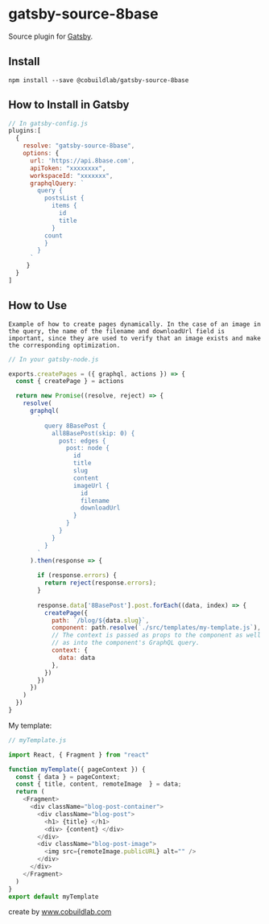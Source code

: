 # gatsby-source-8base

Source plugin for [Gatsby](https://www.gatsbyjs.org/).

## Install

`npm install --save @cobuildlab/gatsby-source-8base`

## How to Install in Gatsby

```javascript
// In gatsby-config.js
plugins:[
  {
    resolve: "gatsby-source-8base",
    options: {
      url: 'https://api.8base.com',
      apiToken: "xxxxxxxx",
      workspaceId: "xxxxxxx",
      graphqlQuery: `
        query {
          postsList {
            items {
              id
              title
            }
          count
          }
        }
      `
     }
  }
]
```

## How to Use
`Example of how to create pages dynamically.
 In the case of an image in the query, the name of the filename and downloadUrl field is important, since they are used to verify that an image exists and make the corresponding optimization.`
```javascript
// In your gatsby-node.js

exports.createPages = ({ graphql, actions }) => {
  const { createPage } = actions

  return new Promise((resolve, reject) => {
    resolve(
      graphql(
        `
          query 8BasePost {
            all8BasePost(skip: 0) {
              post: edges {
                post: node {
                  id
                  title
                  slug
                  content
                  imageUrl {
                    id
                    filename
                    downloadUrl
                  }
                }
              }
            }
          }
        `
      ).then(response => {
        
        if (response.errors) {
          return reject(response.errors);
        }        
 
        response.data['8BasePost'].post.forEach((data, index) => {
          createPage({
            path: `/blog/${data.slug}`,
            component: path.resolve(`./src/templates/my-template.js`),
            // The context is passed as props to the component as well
            // as into the component's GraphQL query.
            context: {
              data: data
            },
          })
        })
      })
    )
  })
}

```
My template:
```javascript
// myTemplate.js

import React, { Fragment } from "react"

function myTemplate({ pageContext }) {
  const { data } = pageContext;
  const { title, content, remoteImage  } = data;
  return (
    <Fragment>
      <div className="blog-post-container">
        <div className="blog-post">
          <h1> {title} </h1>
          <div> {content} </div>
        </div>
        <div className="blog-post-image">
          <img src={remoteImage.publicURL} alt="" />    
        </div>
      </div>
    </Fragment>
  )
}
export default myTemplate
```

create by www.cobuildlab.com
